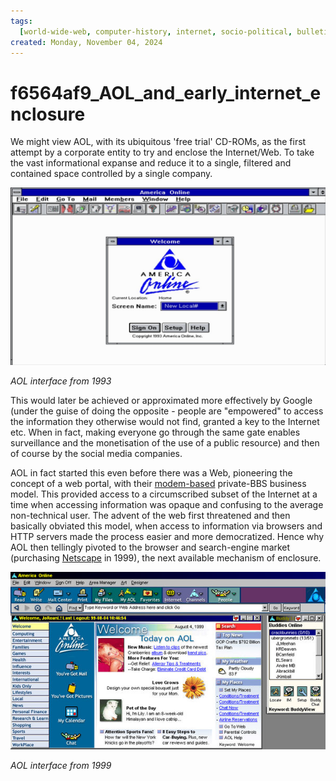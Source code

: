```yaml
---
tags:
  [world-wide-web, computer-history, internet, socio-political, bulletin-boards]
created: Monday, November 04, 2024
---
```


# f6564af9_AOL_and_early_internet_enclosure

We might view AOL, with its ubiquitous 'free trial' CD-ROMs, as the first
attempt by a corporate entity to try and enclose the Internet/Web. To take the
vast informational expanse and reduce it to a single, filtered and contained
space controlled by a single company.

![Early AOL interface](../img/aol-on-windows.jpg)

_AOL interface from 1993_

This would later be achieved or approximated more effectively by Google (under
the guise of doing the opposite - people are "empowered" to access the
information they otherwise would not find, granted a key to the Internet etc.
When in fact, making everyone go through the same gate enables surveillance and
the monetisation of the use of a public resource) and then of course by the
social media companies.

AOL in fact started this even before there was a Web, pioneering the concept of
a web portal, with their [modem-based](cfbef1c4_web_precursors.md) private-BBS
business model. This provided access to a circumscribed subset of the Internet
at a time when accessing information was opaque and confusing to the average
non-technical user. The advent of the web first threatened and then basically
obviated this model, when access to information via browsers and HTTP servers
made the process easier and more democratized. Hence why AOL then tellingly
pivoted to the browser and search-engine market (purchasing
[Netscape](c301a0b3-1d8_Mosaic_Netscape_and_Browser_Wars.md) in 1999), the next
available mechanism of enclosure.

![AOL homepage](../img/aol-original.jpg)

_AOL interface from 1999_
